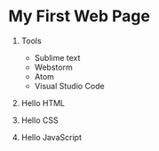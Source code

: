 # My First Web Page

1. Tools
    - Sublime text
    - Webstorm
    - Atom
    - Visual Studio Code
    
2. Hello HTML

3. Hello CSS

4. Hello JavaScript


